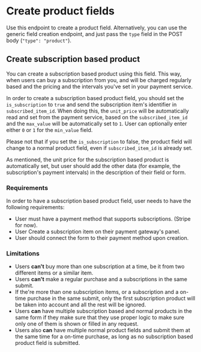 # Create product fields

Use this endpoint to create a product field. Alternatively, you can use the generic field creation endpoint, and just pass the `type` field in the POST body (`"type": "product"`).

## Create subscription based product

You can create a subscription based product using this field. This way, when users can buy a subscription from you, and will be charged regularly based and the pricing and the intervals you've set in your payment service.

In order to create a subscription based product field, you should set the `is_subscription` to `true` and send the subscription item's identifier in `subscribed_item_id`. When doing this, the `unit_price` will be automatically read and set from the payment service, based on the `subscribed_item_id` and the `max_value` will be automatically set to `1`. User can optionally enter either `0` or `1` for the `min_value` field.

Please not that if you set the `is_subscription` to false, the product field will change to a normal product field, even if `subscribed_item_id` is already set.

As mentioned, the unit price for the subscription based product is automatically set, but user should add the other data (for example, the subscription's payment intervals) in the description of their field or form.

### Requirements

In order to have a subscription based product field, user needs to have the following requirements:

- User must have a payment method that supports subscriptions. (Stripe for now).
- User Create a subscription item on their payment gateway's panel.
- User should connect the form to their payment method upon creation.

### Limitations

- Users **can't** buy more than one subscription at a time, be it from two different items or a similar item.
- Users **can't** make a regular purchase and a subscriptions in the same submit.
- If the're more than one subscription items, or a subscription and a on-time purchase in the same submit, only the first subscription product will be taken into account and all the rest will be ignored.
- Users **can** have multiple subscription based and normal products in the same form if they make sure that they use proper logic to make sure only one of them is shown or filled in any request.
- Users also **can** have multiple normal product fields and submit them at the same time for a on-time purchase, as long as no subscription based product field is submitted.

